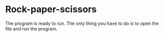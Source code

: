 # Rock-paper-scissors
The program is ready to run. The only thing you have to do is to open the file and run the program. 
